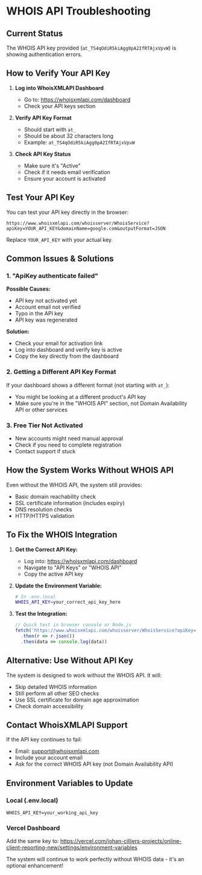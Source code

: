 # WHOIS API Troubleshooting

## Current Status
The WHOIS API key provided (`at_TS4qOdiR5kiAgg0pA2IfRTAjxVpvW`) is showing authentication errors.

## How to Verify Your API Key

1. **Log into WhoisXMLAPI Dashboard**
   - Go to: https://whoisxmlapi.com/dashboard
   - Check your API keys section

2. **Verify API Key Format**
   - Should start with `at_`
   - Should be about 32 characters long
   - Example: `at_TS4qOdiR5kiAgg0pA2IfRTAjxVpvW`

3. **Check API Key Status**
   - Make sure it's "Active"
   - Check if it needs email verification
   - Ensure your account is activated

## Test Your API Key

You can test your API key directly in the browser:
```
https://www.whoisxmlapi.com/whoisserver/WhoisService?apiKey=YOUR_API_KEY&domainName=google.com&outputFormat=JSON
```

Replace `YOUR_API_KEY` with your actual key.

## Common Issues & Solutions

### 1. "ApiKey authenticate failed"
**Possible Causes:**
- API key not activated yet
- Account email not verified
- Typo in the API key
- API key was regenerated

**Solution:**
- Check your email for activation link
- Log into dashboard and verify key is active
- Copy the key directly from the dashboard

### 2. Getting a Different API Key Format
If your dashboard shows a different format (not starting with `at_`):
- You might be looking at a different product's API key
- Make sure you're in the "WHOIS API" section, not Domain Availability API or other services

### 3. Free Tier Not Activated
- New accounts might need manual approval
- Check if you need to complete registration
- Contact support if stuck

## How the System Works Without WHOIS API

Even without the WHOIS API, the system still provides:
- Basic domain reachability check
- SSL certificate information (includes expiry)
- DNS resolution checks
- HTTP/HTTPS validation

## To Fix the WHOIS Integration

1. **Get the Correct API Key:**
   - Log into: https://whoisxmlapi.com/dashboard
   - Navigate to "API Keys" or "WHOIS API"
   - Copy the active API key

2. **Update the Environment Variable:**
   ```bash
   # In .env.local
   WHOIS_API_KEY=your_correct_api_key_here
   ```

3. **Test the Integration:**
   ```javascript
   // Quick test in browser console or Node.js
   fetch('https://www.whoisxmlapi.com/whoisserver/WhoisService?apiKey=YOUR_KEY&domainName=google.com&outputFormat=JSON')
     .then(r => r.json())
     .then(data => console.log(data))
   ```

## Alternative: Use Without API Key

The system is designed to work without the WHOIS API. It will:
- Skip detailed WHOIS information
- Still perform all other SEO checks
- Use SSL certificate for domain age approximation
- Check domain accessibility

## Contact WhoisXMLAPI Support

If the API key continues to fail:
- Email: support@whoisxmlapi.com
- Include your account email
- Ask for the correct WHOIS API key (not Domain Availability API)

## Environment Variables to Update

### Local (.env.local)
```env
WHOIS_API_KEY=your_working_api_key
```

### Vercel Dashboard
Add the same key to: https://vercel.com/johan-cilliers-projects/online-client-reporting-new/settings/environment-variables

The system will continue to work perfectly without WHOIS data - it's an optional enhancement!